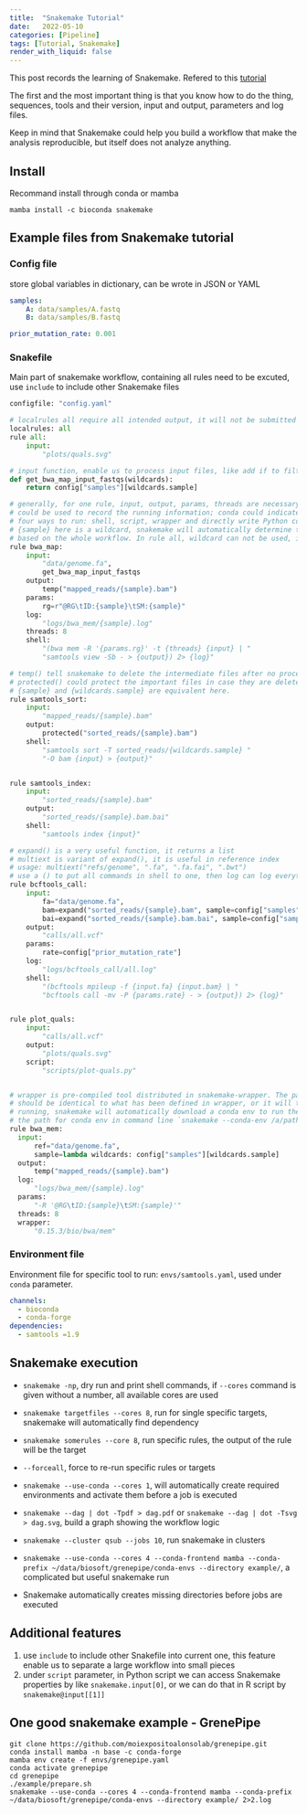 ```yaml
---
title:  "Snakemake Tutorial"
date:   2022-05-10
categories: [Pipeline]
tags: [Tutorial, Snakemake]
render_with_liquid: false
---
```


This post records the learning of Snakemake. Refered to this [tutorial](https://snakemake.readthedocs.io/en/stable/)

The first and the most important thing is that you know how to do the thing, sequences, tools and their version, input and output, parameters and log files.

Keep in mind that Snakemake could help you build a workflow that make the analysis reproducible, but itself does not analyze anything.

## Install

Recommand install through conda or mamba
    
    mamba install -c bioconda snakemake

## Example files from Snakemake tutorial

### Config file

store global variables in dictionary, can be wrote in JSON or YAML

```yaml
samples:
    A: data/samples/A.fastq
    B: data/samples/B.fastq

prior_mutation_rate: 0.001
```

### Snakefile

Main part of snakemake workflow, containing all rules need to be excuted, use `include` to include other Snakemake files

```python
configfile: "config.yaml"

# localrules all require all intended output, it will not be submitted to cluster
localrules: all
rule all:
    input:
        "plots/quals.svg"

# input function, enable us to process input files, like add if to filter some conditions
def get_bwa_map_input_fastqs(wildcards):
    return config["samples"][wildcards.sample]

# generally, for one rule, input, output, params, threads are necessary; log and benchmark
# could be used to record the running information; conda could indicate specific environment;
# four ways to run: shell, script, wrapper and directly write Python code.
# {sample} here is a wildcard, snakemake will automatically determine the content of wildcard
# based on the whole workflow. In rule all, wildcard can not be used, it needs explicit target.
rule bwa_map:
    input:
        "data/genome.fa",
        get_bwa_map_input_fastqs
    output:
        temp("mapped_reads/{sample}.bam")
    params:
        rg=r"@RG\tID:{sample}\tSM:{sample}"
    log:
        "logs/bwa_mem/{sample}.log"
    threads: 8
    shell:
        "(bwa mem -R '{params.rg}' -t {threads} {input} | "
        "samtools view -Sb - > {output}) 2> {log}"

# temp() tell snakemake to delete the intermediate files after no process is dependent on them
# protected() could protect the important files in case they are deleted or covered accidently.
# {sample} and {wildcards.sample} are equivalent here.
rule samtools_sort:
    input:
        "mapped_reads/{sample}.bam"
    output:
        protected("sorted_reads/{sample}.bam")
    shell:
        "samtools sort -T sorted_reads/{wildcards.sample} "
        "-O bam {input} > {output}"


rule samtools_index:
    input:
        "sorted_reads/{sample}.bam"
    output:
        "sorted_reads/{sample}.bam.bai"
    shell:
        "samtools index {input}"

# expand() is a very useful function, it returns a list
# multiext is variant of expand(), it is useful in reference index
# usage: multiext("refs/genome", ".fa", ".fa.fai", ".bwt")
# use a () to put all commands in shell to one, then log can log everything happened.
rule bcftools_call:
    input:
        fa="data/genome.fa",
        bam=expand("sorted_reads/{sample}.bam", sample=config["samples"]),
        bai=expand("sorted_reads/{sample}.bam.bai", sample=config["samples"])
    output:
        "calls/all.vcf"
    params:
        rate=config["prior_mutation_rate"]
    log:
        "logs/bcftools_call/all.log"
    shell:
        "(bcftools mpileup -f {input.fa} {input.bam} | "
        "bcftools call -mv -P {params.rate} - > {output}) 2> {log}"


rule plot_quals:
    input:
        "calls/all.vcf"
    output:
        "plots/quals.svg"
    script:
        "scripts/plot-quals.py"


# wrapper is pre-compiled tool distributed in snakemake-wrapper. The pattern of whole rule
# should be identical to what has been defined in wrapper, or it will throw errors. When
# running, snakemake will automatically download a conda env to run the tool. You can sepcify
# the path for conda env in command line `snakemake --conda-env /a/path/to/`
rule bwa_mem:
  input:
      ref="data/genome.fa",
      sample=lambda wildcards: config["samples"][wildcards.sample]
  output:
      temp("mapped_reads/{sample}.bam")
  log:
      "logs/bwa_mem/{sample}.log"
  params:
      "-R '@RG\tID:{sample}\tSM:{sample}'"
  threads: 8
  wrapper:
      "0.15.3/bio/bwa/mem"
```

### Environment file

Environment file for specific tool to run: `envs/samtools.yaml`, used under `conda` parameter.

```yaml
channels:
  - bioconda
  - conda-forge
dependencies:
  - samtools =1.9
```

## Snakemake execution

- `snakemake -np`, dry run and print shell commands, if `--cores` command is given without a number, all available cores are used

- `snakemake targetfiles --cores 8`, run for single specific targets, snakemake will automatically find dependency

- `snakemake somerules --core 8`, run specific rules, the output of the rule will be the target

- `--forceall`, force to re-run specific rules or targets

- `snakemake --use-conda --cores 1`, will automatically create required environments and activate them before a job is executed

- `snakemake --dag | dot -Tpdf > dag.pdf` or `snakemake --dag | dot -Tsvg > dag.svg`, build a graph showing the workflow logic

- `snakemake --cluster qsub --jobs 10`, run snakemake in clusters

- `snakemake --use-conda --cores 4 --conda-frontend mamba --conda-prefix ~/data/biosoft/grenepipe/conda-envs --directory example/`, a complicated but useful snakemake run

- Snakemake automatically creates missing directories before jobs are executed

## Additional features

1. use `include` to include other Snakefile into current one, this feature enable us to separate a large workflow into small pieces
2. under `script` parameter, in Python script we can access Snakemake properties by like `snakemake.input[0]`, or we can do that in R script by `snakemake@input[[1]]`

## One good snakemake example - GrenePipe

    git clone https://github.com/moiexpositoalonsolab/grenepipe.git
    conda install mamba -n base -c conda-forge
    mamba env create -f envs/grenepipe.yaml
    conda activate grenepipe
    cd grenepipe
    ./example/prepare.sh
    snakemake --use-conda --cores 4 --conda-frontend mamba --conda-prefix ~/data/biosoft/grenepipe/conda-envs --directory example/ 2>2.log